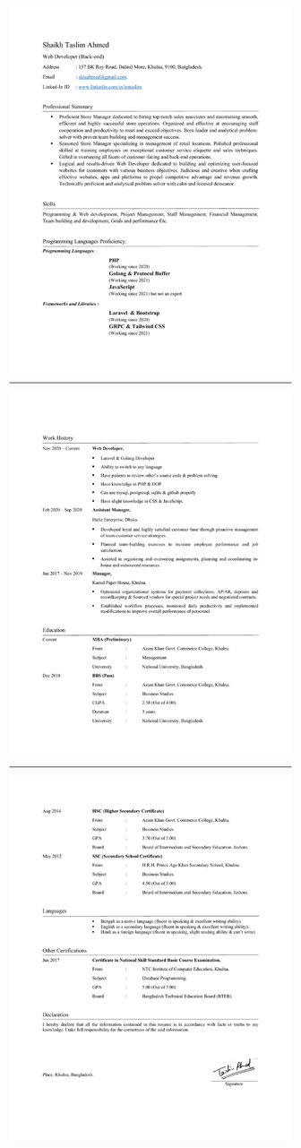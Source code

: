 <img src="https://github.com/imtaslim/my-resume/raw/main/CV-1.png"><hr>
<img src="https://github.com/imtaslim/my-resume/raw/main/cv-2.png"><hr>
<img src="https://github.com/imtaslim/my-resume/raw/main/cv-3.png">
